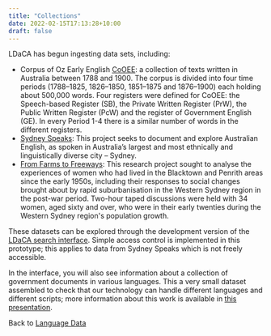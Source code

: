 ```yaml
---
title: "Collections"
date: 2022-02-15T17:13:28+10:00
draft: false
---
```

LDaCA has begun ingesting data sets, including:

- Corpus of Oz Early English [CoOEE](https://varieng.helsinki.fi/CoRD/corpora/COOEE/basic.html): a collection of texts written in Australia between 1788 and 1900. The corpus is divided into four time periods (1788–1825, 1826–1850, 1851–1875 and 1876–1900) each holding about 500,000 words. Four registers were defined for CoOEE: the Speech-based Register (SB), the Private Written Register (PrW), the Public Written Register (PcW) and the register of Government English (GE). In every Period 1-4 there is a similar number of words in the different registers.
- [Sydney Speaks](https://www.dynamicsoflanguage.edu.au/sydney-speaks/): This project seeks to document and explore Australian English, as spoken in Australia’s largest and most ethnically and linguistically diverse city – Sydney. 
- [From Farms to Freeways](http://omeka.uws.edu.au/farmstofreeways/): This research project sought to analyse the experiences of women who had lived in the Blacktown and Penrith areas since the early 1950s, including their responses to social changes brought about by rapid suburbanisation in the Western Sydney region in the post-war period. Two-hour taped discussions were held with 34 women, aged sixty and over, who were in their early twenties during the Western Sydney region's population growth.

These datasets can be explored through the development version of the [LDaCA search interface](https://data-dev.ldaca.edu.au/search). Simple access control is implemented in this prototype; this applies to data from Sydney Speaks which is not freely accessible. 

In the interface, you will also see information about a collection of government documents in various languages. This a very small dataset assembled to check that our technology can handle different languages and different scripts; more information about this work is available in [this presentation](https://ptsefton.com/2022/01/27/DAMTA_Slides_v1/index.html).

Back to [Language Data](../data/)
